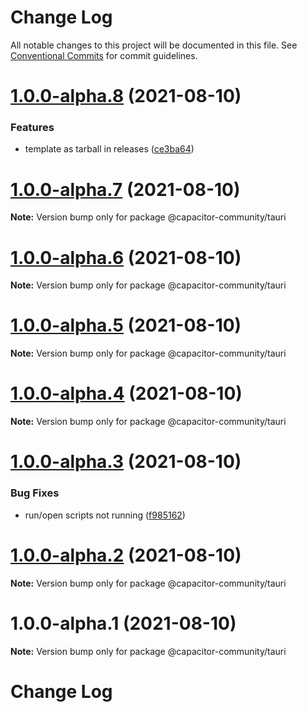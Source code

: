 # Change Log

All notable changes to this project will be documented in this file.
See [Conventional Commits](https://conventionalcommits.org) for commit guidelines.

# [1.0.0-alpha.8](https://github.com/capacitor-community/tauri/compare/v1.0.0-alpha.7...v1.0.0-alpha.8) (2021-08-10)


### Features

* template as tarball in releases ([ce3ba64](https://github.com/capacitor-community/tauri/commit/ce3ba64f7feba7f4f3f08d43242ae805aa353b94))





# [1.0.0-alpha.7](https://github.com/capacitor-community/tauri/compare/v1.0.0-alpha.6...v1.0.0-alpha.7) (2021-08-10)

**Note:** Version bump only for package @capacitor-community/tauri





# [1.0.0-alpha.6](https://github.com/capacitor-community/tauri/compare/v1.0.0-alpha.5...v1.0.0-alpha.6) (2021-08-10)

**Note:** Version bump only for package @capacitor-community/tauri






# [1.0.0-alpha.5](https://github.com/capacitor-community/tauri/compare/v1.0.0-alpha.4...v1.0.0-alpha.5) (2021-08-10)

**Note:** Version bump only for package @capacitor-community/tauri





# [1.0.0-alpha.4](https://github.com/capacitor-community/tauri/compare/v1.0.0-alpha.3...v1.0.0-alpha.4) (2021-08-10)

**Note:** Version bump only for package @capacitor-community/tauri





# [1.0.0-alpha.3](https://github.com/capacitor-community/tauri/compare/v1.0.0-alpha.2...v1.0.0-alpha.3) (2021-08-10)


### Bug Fixes

* run/open scripts not running ([f985162](https://github.com/capacitor-community/tauri/commit/f98516210c697d3d5b165647f8487e96acdd0ed1))





# [1.0.0-alpha.2](https://github.com/capacitor-community/tauri/compare/v1.0.0-alpha.1...v1.0.0-alpha.2) (2021-08-10)

**Note:** Version bump only for package @capacitor-community/tauri





# 1.0.0-alpha.1 (2021-08-10)

**Note:** Version bump only for package @capacitor-community/tauri





# Change Log
